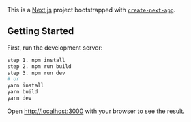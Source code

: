 This is a [Next.js](https://nextjs.org/) project bootstrapped with [`create-next-app`](https://github.com/vercel/next.js/tree/canary/packages/create-next-app).

## Getting Started

First, run the development server:

```bash
step 1. npm install
step 2. npm run build
step 3. npm run dev
# or
yarn install
yarn build
yarn dev
```

Open [http://localhost:3000](http://localhost:3000) with your browser to see the result.


